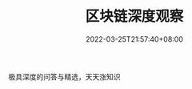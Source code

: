 ﻿---
weight: 
title: "区块链深度观察"
description: "极具深度的问答与精选，天天涨知识"
date: 2022-03-25T21:57:40+08:00
lastmod: 2022-03-25T16:45:40+08:00
draft: false
authors: ["Metabd"]
featuredImage: "qukuailianshenduguancha.jpg"
link: ""
tags: ["微信公众号","区块链深度观察"]
categories: ["navigation"]
navigation: ["微信公众号"]
lightgallery: true
toc: true
pinned: false
recommend: false
recommend1: false
---
极具深度的问答与精选，天天涨知识
